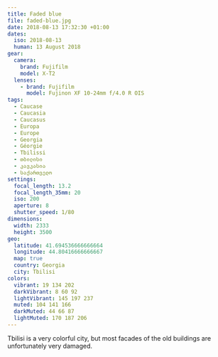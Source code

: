 ```yaml
---
title: Faded blue
file: faded-blue.jpg
date: 2018-08-13 17:32:30 +01:00
dates:
  iso: 2018-08-13
  human: 13 August 2018
gear:
  camera:
    brand: Fujifilm
    model: X-T2
  lenses:
    - brand: Fujifilm
      model: Fujinon XF 10-24mm f/4.0 R OIS
tags:
  - Caucase
  - Caucasia
  - Caucasus
  - Europa
  - Europe
  - Georgia
  - Géorgie
  - Tbilissi
  - თბილისი
  - კავკასია
  - საქართველო
settings:
  focal_length: 13.2
  focal_length_35mm: 20
  iso: 200
  aperture: 8
  shutter_speed: 1/80
dimensions:
  width: 2333
  height: 3500
geo:
  latitude: 41.694536666666664
  longitude: 44.80416666666667
  map: true
  country: Georgia
  city: Tbilisi
colors:
  vibrant: 19 134 202
  darkVibrant: 8 60 92
  lightVibrant: 145 197 237
  muted: 104 141 166
  darkMuted: 44 66 87
  lightMuted: 170 187 206
---
```


Tbilisi is a very colorful city, but most facades of the old buildings are unfortunately very damaged.
